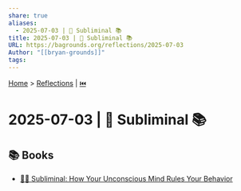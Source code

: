 ```yaml
---
share: true
aliases:
  - 2025-07-03 | 🤫 Subliminal 📚
title: 2025-07-03 | 🤫 Subliminal 📚
URL: https://bagrounds.org/reflections/2025-07-03
Author: "[[bryan-grounds]]"
tags: 
---
```

[Home](../index.md) > [Reflections](./index.md) | [⏮️](./2025-07-02.md)  
# 2025-07-03 | 🤫 Subliminal 📚  
## 📚 Books  
- [🤫🧠 Subliminal: How Your Unconscious Mind Rules Your Behavior](../books/subliminal-how-your-unconscious-mind-rules-your-behavior.md)